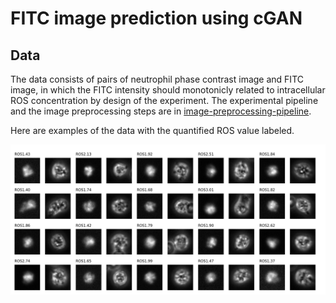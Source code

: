 # FITC image prediction using cGAN

## Data 
The data consists of pairs of neutrophil phase contrast image and FITC image, in which the FITC intensity should monotonicly related to intracellular ROS concentration by design of the experiment. The experimental pipeline and the image preprocessing steps are in  [image-preprocessing-pipeline](https://github.com/weiliao97/image-preprocessing-pipeline). 

Here are examples of the data with the quantified ROS value labeled.

![phase_fitc](/images/phase_fitc_ros.png "phase_fitc")
